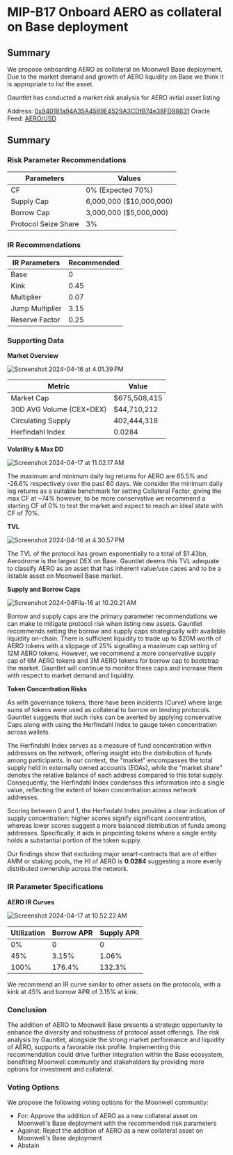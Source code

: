 # MIP-B17 Onboard AERO as collateral on Base deployment

## Summary

We propose onboarding AERO as collateral on Moonwell Base deployment. Due to the market demand and growth of AERO
liquidity on Base we think it is appropriate to list the asset.

Gauntlet has conducted a market risk analysis for AERO initial asset listing

Address:
[0x940181a94A35A4569E4529A3CDfB74e38FD98631](https://basescan.org/token/0x940181a94a35a4569e4529a3cdfb74e38fd98631)
Oracle Feed: [AERO/USD](https://basescan.org/address/0x4EC5970fC728C5f65ba413992CD5fF6FD70fcfF0)

## Summary

### Risk Parameter Recommendations

| Parameters           | Values                  |
| -------------------- | ----------------------- |
| CF                   | 0% (Expected 70%)       |
| Supply Cap           | 6,000,000 ($10,000,000) |
| Borrow Cap           | 3,000,000 ($5,000,000)  |
| Protocol Seize Share | 3%                      |

### IR Recommendations

| IR Parameters   | Recommended |
| --------------- | ----------- |
| Base            | 0           |
| Kink            | 0.45        |
| Multiplier      | 0.07        |
| Jump Multiplier | 3.15        |
| Reserve Factor  | 0.25        |

### Supporting Data

**Market Overview**

![Screenshot 2024-04-16 at 4.01.39 PM](https://hackmd.io/_uploads/rJzBPPhlA.png)

| Metric                   | Value        |
| ------------------------ | ------------ |
| Market Cap               | $675,508,415 |
| 30D AVG Volume (CEX+DEX) | $44,710,212  |
| Circulating Supply       | 402,444,318  |
| Herfindahl Index         | 0.0284       |

**Volatility & Max DD**

![Screenshot 2024-04-17 at 11.02.17 AM](https://hackmd.io/_uploads/Bkgd5Gu6eC.png)

The maximum and minimum daily log returns for AERO are 65.5% and -26.6% respectively over the past 60 days. We consider
the minimum daily log returns as a suitable benchmark for setting Collateral Factor, giving the max CF at ~74% however,
to be more conservative we recommend a starting CF of 0% to test the market and expect to reach an ideal state with CF
of 70%.

**TVL**

![Screenshot 2024-04-16 at 4.30.57 PM](https://hackmd.io/_uploads/HJ6M0whxR.png)

The TVL of the protocol has grown exponentially to a total of $1.43bn, Aerodrome is the largest DEX on Base. Gauntlet
deems this TVL adequate to classify AERO as an asset that has inherent value/use cases and to be a listable asset on
Moonwell Base market.

**Supply and Borrow Caps**

![Screenshot 2024-04Fila-16 at 10.20.21 AM](https://hackmd.io/_uploads/HyQSDzngA.png)

Borrow and supply caps are the primary parameter recommendations we can make to mitigate protocol risk when listing new
assets. Gauntlet recommends setting the borrow and supply caps strategically with available liquidity on-chain. There is
sufficient liquidity to trade up to $20M worth of AERO tokens with a slippage of 25% signalling a maximum cap setting of
12M AERO tokens. However, we recommend a more conservative supply cap of 6M AERO tokens and 3M AERO tokens for borrow
cap to bootstrap the market. Gauntlet will continue to monitor these caps and increase them with respect to market
demand and liquidity.

**Token Concentration Risks**

As with governance tokens, there have been incidents (Curve) where large sums of tokens were used as collateral to
borrow on lending protocols. Gauntlet suggests that such risks can be averted by applying conservative Caps along with
using the Herfindahl Index to gauge token concentration across wallets.

The Herfindahl Index serves as a measure of fund concentration within addresses on the network, offering insight into
the distribution of funds among participants. In our context, the "market" encompasses the total supply held in
externally owned accounts (EOAs), while the "market share" denotes the relative balance of each address compared to this
total supply. Consequently, the Herfindahl Index condenses this information into a single value, reflecting the extent
of token concentration across network addresses.

Scoring between 0 and 1, the Herfindahl Index provides a clear indication of supply concentration: higher scores signify
significant concentration, whereas lower scores suggest a more balanced distribution of funds among addresses.
Specifically, it aids in pinpointing tokens where a single entity holds a substantial portion of the token supply.

Our findings show that excluding major smart-contracts that are of either AMM or staking pools, the HI of AERO is
**0.0284** suggesting a more evenly distributed ownership across the network.

### IR Parameter Specifications

**AERO IR Curves**

![Screenshot 2024-04-17 at 10.52.22 AM](https://hackmd.io/_uploads/BkrSguTlR.png)

| Utilization | Borrow APR | Supply APR |
| ----------- | ---------- | ---------- |
| 0%          | 0          | 0          |
| 45%         | 3.15%      | 1.06%      |
| 100%        | 176.4%     | 132.3%     |

We recommend an IR curve similar to other assets on the protocols, with a kink at 45% and borrow APR of 3.15% at kink.

### Conclusion

The addition of AERO to Moonwell Base presents a strategic opportunity to enhance the diversity and robustness of
protocol asset offerings. The risk analysis by Gauntlet, alongside the strong market performance and liquidity of AERO,
supports a favorable risk profile. Implementing this recommendation could drive further integration within the Base
ecosystem, benefiting Moonwell community and stakeholders by providing more options for investment and collateral.

### Voting Options

We propose the following voting options for the Moonwell community:

-   For: Approve the addition of AERO as a new collateral asset on Moonwell's Base deployment with the recommended risk
    parameters
-   Against: Reject the addition of AERO as a new collateral asset on Moonwell's Base deployment
-   Abstain
